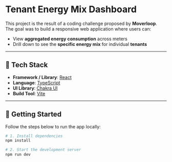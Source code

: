 # Tenant Energy Mix Dashboard

This project is the result of a coding challenge proposed by **Moverloop**.  
The goal was to build a responsive web application where users can:

- View **aggregated energy consumption** across meters
- Drill down to see the **specific energy mix** for individual **tenants**

---

## 🔧 Tech Stack

- **Framework / Library**: [React](https://reactjs.org/)
- **Language**: [TypeScript](https://www.typescriptlang.org/)
- **UI Library**: [Chakra UI](https://chakra-ui.com/)
- **Build Tool**: [Vite](https://vitejs.dev/)

---

## 🚀 Getting Started

Follow the steps below to run the app locally:

```bash
# 1. Install dependencies
npm install

# 2. Start the development server
npm run dev
